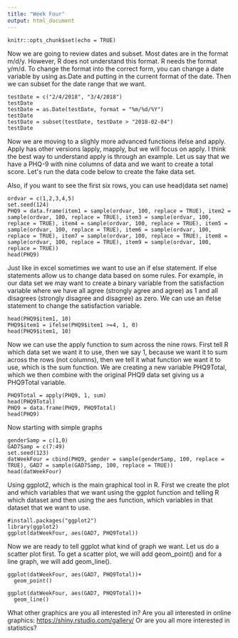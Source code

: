 ```yaml
---
title: "Week Four"
output: html_document
---
```


```{r setup, include=FALSE}
knitr::opts_chunk$set(echo = TRUE)
```
Now we are going to review dates and subset.  Most dates are in the format m/d/y.  However, R does not understand this format.  R needs the format y/m/d.  To change the format into the correct form, you can change a date variable by using as.Date and putting in the current format of the date.  Then we can subset for the date range that we want.
```{r}
testDate = c("2/4/2018", "3/4/2018")
testDate
testDate = as.Date(testDate, format = "%m/%d/%Y")
testDate
testDate = subset(testDate, testDate > "2018-02-04")
testDate
```
Now we are moving to a slighly more advanced functions ifelse and apply.  Apply has other versions lapply, mapply, but we will focus on apply.  I think the best way to understand apply is through an example.  Let us say that we have a PHQ-9 with nine columns of data and we want to create a total score.  Let's run the data code below to create the fake data set.

Also, if you want to see the first six rows, you can use head(data set name)
```{r}
ordvar = c(1,2,3,4,5)
set.seed(124)
PHQ9 = data.frame(item1 = sample(ordvar, 100, replace = TRUE), item2 = sample(ordvar, 100, replace = TRUE), item3 = sample(ordvar, 100, replace = TRUE), item4 = sample(ordvar, 100, replace = TRUE), item5 = sample(ordvar, 100, replace = TRUE), item6 = sample(ordvar, 100, replace = TRUE), item7 = sample(ordvar, 100, replace = TRUE), item8 = sample(ordvar, 100, replace = TRUE), item9 = sample(ordvar, 100, replace = TRUE))
head(PHQ9)
```
Just like in excel sometimes we want to use an if else statement.  If else statements allow us to change data based on some rules.  For example, in our data set we may want to create a binary variable from the satisfaction variable where we have all agree (strongly agree and agree) as 1 and all disagrees (strongly disagree and disagree) as zero.  We can use an ifelse statement to change the satisfaction variable.  
```{r}
head(PHQ9$item1, 10)
PHQ9$item1 = ifelse(PHQ9$item1 >=4, 1, 0)
head(PHQ9$item1, 10)
```

Now we can use the apply function to sum across the nine rows.  First tell R which data set we want it to use, then we say 1, because we want it to sum across the rows (not columns), then we tell it what function we want it to use, which is the sum function.  We are creating a new variable PHQ9Total, which we then combine with the original PHQ9 data set giving us a PHQ9Total variable.
```{r}
PHQ9Total = apply(PHQ9, 1, sum)
head(PHQ9Total)
PHQ9 = data.frame(PHQ9, PHQ9Total)
head(PHQ9)
```
Now starting with simple graphs
```{r}
genderSamp = c(1,0)
GAD7Samp = c(7:49)
set.seed(123)
datWeekFour = cbind(PHQ9, gender = sample(genderSamp, 100, replace = TRUE), GAD7 = sample(GAD7Samp, 100, replace = TRUE))
head(datWeekFour)
```
Using ggplot2, which is the main graphical tool in R.  First we create the plot and which variables that we want using the ggplot function and telling R which dataset and then using the aes function, which variables in that dataset that we want to use.
```{r}
#install.packages("ggplot2")
library(ggplot2)
ggplot(datWeekFour, aes(GAD7, PHQ9Total))
```
Now we are ready to tell ggplot what kind of graph we want.  Let us do a scatter plot first.  To get a scatter plot, we will add geom_point() and for a line graph, we will add geom_line().
```{r}
ggplot(datWeekFour, aes(GAD7, PHQ9Total))+
  geom_point()

ggplot(datWeekFour, aes(GAD7, PHQ9Total))+
  geom_line()
```
What other graphics are you all interested in?
Are you all interested in online graphics: https://shiny.rstudio.com/gallery/
Or are you all more interested in statistics?
